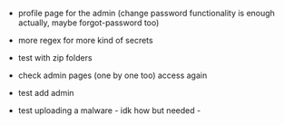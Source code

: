 - profile page for the admin (change password functionality is enough actually, maybe forgot-password too)

- more regex for more kind of secrets

- test with zip folders

- check admin pages (one by one too) access again

- test add admin

- test uploading a malware - idk how but needed -